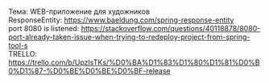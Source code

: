 Тема: WEB-приложение для художников  
ResponseEntity: https://www.baeldung.com/spring-response-entity  
port 8080 is listened: https://stackoverflow.com/questions/40118878/8080-port-already-taken-issue-when-trying-to-redeploy-project-from-spring-tool-s  
TRELLO: https://trello.com/b/UpzIsTKs/%D0%BA%D1%83%D1%80%D1%81%D0%B0%D1%87-%D0%BE%D0%BE%D0%BF-release
